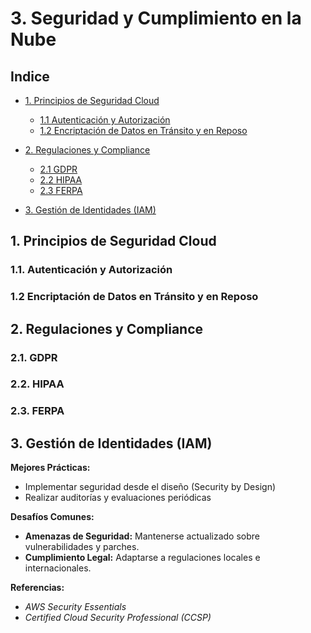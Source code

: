 # 3. Seguridad y Cumplimiento en la Nube

## Indice
- [1. Principios de Seguridad Cloud](#1-principios-de-seguridad-cloud)
  - [1.1 Autenticación y Autorización](#11-autenticación-y-autorización)
  - [1.2 Encriptación de Datos en Tránsito y en Reposo](#12-encriptación-de-datos-en-tránsito-y-en-reposo)
- [2. Regulaciones y Compliance](#2-regulaciones-y-compliance)
    - [2.1 GDPR](#21-gdpr)
    - [2.2 HIPAA](#22-hipaa)
    - [2.3 FERPA](#23-ferpa)

- [3. Gestión de Identidades (IAM)](#3-gestión-de-identidades-iam)


## 1. Principios de Seguridad Cloud

### 1.1. Autenticación y Autorización

### 1.2 Encriptación de Datos en Tránsito y en Reposo

## 2. Regulaciones y Compliance

### 2.1. GDPR

### 2.2. HIPAA

### 2.3. FERPA

## 3. Gestión de Identidades (IAM)


**Mejores Prácticas:**

- Implementar seguridad desde el diseño (Security by Design)
- Realizar auditorías y evaluaciones periódicas

**Desafíos Comunes:**

- **Amenazas de Seguridad:** Mantenerse actualizado sobre vulnerabilidades y parches.
- **Cumplimiento Legal:** Adaptarse a regulaciones locales e internacionales.

**Referencias:**

- *AWS Security Essentials*
- *Certified Cloud Security Professional (CCSP)*
